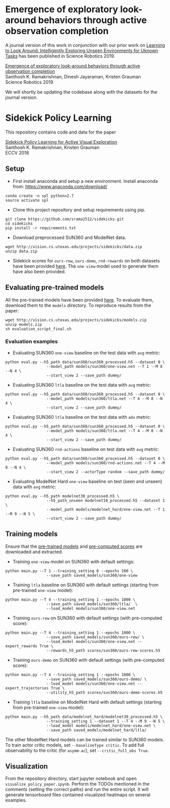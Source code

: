 # Emergence of exploratory look-around behaviors through active observation completion
A journal version of this work in conjunction with our prior work on [Learning to Look Around: Intelligently Exploring Unseen Environments for Uknown Tasks](https://arxiv.org/abs/1709.00507) has been published in Science Robotics 2019.

[Emergence of exploratory look-around behaviors through active observation completion](https://robotics.sciencemag.org/content/4/30/eaaw6326)  
Santhosh K. Ramakrishnan, Dinesh Jayaraman, Kristen Grauman   
Science Robotics 2019

We will shortly be updating the codebase along with the datasets for the journal version.

# Sidekick Policy Learning
This repository contains code and data for the paper 

[Sidekick Policy Learning for Active Visual Exploration](http://vision.cs.utexas.edu/projects/sidekicks/)  
Santhosh K. Ramakrishnan, Kristen Grauman  
ECCV 2018


## Setup
- First install anaconda and setup a new environment. Install anaconda from: https://www.anaconda.com/download/

```
conda create -n spl python=2.7
source activate spl
```
- Clone this project repository and setup requirements using pip.

```
git clone https://github.com/srama2512/sidekicks.git
cd sidekicks
pip install -r requirements.txt
```

- Download preprocessed SUN360 and ModelNet data.

```
wget http://vision.cs.utexas.edu/projects/sidekicks/data.zip
unzip data.zip
```

- Sidekick scores for `ours-rew`, `ours-demo`, `rnd-rewards` on both datasets have been provided [here](http://vision.cs.utexas.edu/projects/sidekicks/scores.zip). The `one-view` model used to generate them have also been provided. 
 
## Evaluating pre-trained models
All the pre-trained models have been provided [here](http://vision.cs.utexas.edu/projects/sidekicks/models.zip). To evaluate them, download them to the `models` directory. To reproduce results from the paper: 

```
wget http://vision.cs.utexas.edu/projects/sidekicks/models.zip
unzip models.zip
sh evaluation_script_final.sh
```

### Evaluation examples
- Evaluating SUN360 `one-view` baseline on the test data with `avg` metric:

```
python eval.py --h5_path data/sun360/sun360_processed.h5 --dataset 0 \
				  --model_path models/sun360/one-view.net --T 1 --M 8 --N 4 \
				  --start_view 2 --save_path dummy/ 
```

- Evaluating SUN360 `ltla` baseline on the test data with `avg` metric:

```
python eval.py --h5_path data/sun360/sun360_processed.h5 --dataset 0 \
				  --model_path models/sun360/ltla.net --T 4 --M 8 --N 4 \
				  --start_view 2 --save_path dummy/ 
```
- Evaluating SUN360 `ltla` baseline on the test data with `adv` metric:

```
python eval.py --h5_path data/sun360/sun360_processed.h5 --dataset 0 \
				  --model_path models/sun360/ltla.net --T 4 --M 8 --N 4 \
				  --start_view 2 --save_path dummy/ 
```
- Evaluating SUN360 `rnd-actions` baseline on test data with `avg` metric:

```
python eval.py --h5_path data/sun360/sun360_processed.h5 --dataset 0 \
				  --model_path models/sun360/rnd-actions.net --T 4 --M 8 --N 4 \
				  --start_view 2 --actorType random --save_path dummy/ 
```
- Evaluating ModelNet Hard `one-view` baseline on test (seen and unseen) data with `avg` metric:

```
python eval.py --h5_path modelnet30_processed.h5 \
				  --h5_path_unseen modelnet10_processed.h5 --dataset 1 \
				  --model_path models/modelnet_hard/one-view.net --T 1 --M 9 --N 5 \
				  --start_view 2 --save_path dummy/
```

## Training models	
Ensure that the [pre-trained models](http://vision.cs.utexas.edu/projects/sidekicks/models.zip) and [pre-computed scores](http://vision.cs.utexas.edu/projects/sidekicks/scores.zip) are downloaded and extracted. 

- Training `one-view` model on SUN360 with default settings:

```
python main.py --T 1 --training_setting 0 --epochs 100 \
				  --save_path saved_models/sun360/one-view
```
- Training `ltla` baseline on SUN360 with default settings (starting from pre-trained `one-view` model): 

```
python main.py --T 4 --training_setting 1 --epochs 1000 \
				  --save_path saved_models/sun360/ltla/  \
				  --load_model models/sun360/one-view.net
```
- Training `ours-rew` on SUN360 with default settings (with pre-computed score):

```
python main.py --T 4 --training_setting 1 --epochs 1000 \
				  --save_path saved_models/sun360/ours-rew/ \
				  --load_model models/sun360/one-view.net --expert_rewards True \
				  --rewards_h5_path scores/sun360/ours-rew-scores.h5
```
- Training `ours-demo` on SUN360 with default settings (with pre-computed score):

```
python main.py --T 4 --training_setting 1 --epochs 1000 \
				  --save_path saved_models/sun360/ours-demo/ \
				  --load_model models/sun360/one-view.net --expert_trajectories True \
				  --utility_h5_path scores/sun360/ours-demo-scores.h5
```
- Training `ltla` baseline on ModelNet Hard with default settings (starting from pre-trained `one-view` model):

```
python main.py --h5_path data/modelnet_hard/modelnet30_processed.h5 \
				  --training_setting 1 --dataset 1 --T 4 --M 9 --N 5 \
				  --load_model models/modelnet_hard/one-view.net \
				  --save_path saved_models/modelnet_hard/ltla/
```

The other ModelNet Hard models can be trained similar to SUN360 models. To train actor critic models, set `--baselineType critic`. To add full observability to the critic (for `asymm-ac`), set `--critic_full_obs True`. 

## Visualization
From the repository directory, start jupyter notebook and open `visualize_policy_paper.ipynb`. Perform the TODOs mentioned in the comments (setting the correct paths) and run the entire script. It will generate tensorboard files contained visualized heatmaps on several examples. 
